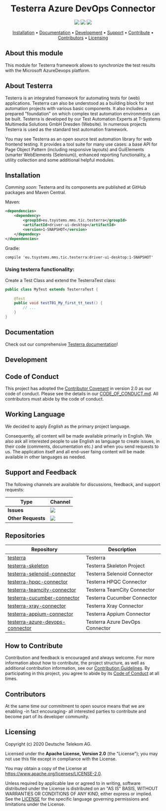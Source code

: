 <h1 align="center">
  Testerra Azure DevOps Connector
</h1>

<p align="center">
    <a href="/../../commits/" title="Last Commit"><img src="https://img.shields.io/github/last-commit/telekom/testerra-azure-devops-connector?style=flat"></a>
    <a href="/../../issues" title="Open Issues"><img src="https://img.shields.io/github/issues/telekom/testerra-azure-devops-connector?style=flat"></a>
    <a href="./LICENSE" title="License"><img src="https://img.shields.io/badge/License-Apache%202.0-green.svg?style=flat"></a>
</p>

<p align="center">
  <a href="#installation">Installation</a> •
  <a href="#documentation">Documentation</a> •
  <a href="#development">Development</a> •
  <a href="#support-and-feedback">Support</a> •
  <a href="#how-to-contribute">Contribute</a> •
  <a href="#contributors">Contributors</a> •
  <a href="#licensing">Licensing</a>
</p>

## About this module

This module for Testerra framework allows to synchronize the test results with the Microsoft AzureDevops platform.

## About Testerra
Testerra is an integrated framework for automating tests for (web) applications. Testerra can also be understood as a building block for test automation projects with various basic components. It also includes a prepared "foundation" on which complex test automation environments can be built. Testerra is developed by our Test Automation Experts at T-Systems Multimedia Solutions GmbH Dresden (Website). In numerous projects Testerra is used as the standard test automation framework.

You may see Testerra as an open source test automation library for web frontend testing. It provides a tool suite for many use cases: a base API for Page Object Pattern (including responsive layouts) and GuiElements (smarter WebElements (Selenium)), enhanced reporting functionality, a utility collection and some additional helpful modules.

## Installation

_Comming soon:_ Testerra and its components are published at GitHub packages and Maven Central.

Maven:
````xml
<dependencies>
    <dependency>
        <groupId>eu.tsystems.mms.tic.testerra</groupId>
        <artifactId>driver-ui-desktop</artifactId>
        <version>1-SNAPSHOT</version>
    </dependecy>
</dependencies>
````

Gradle:
````text
compile 'eu.tsystems.mms.tic.testerra:driver-ui-desktop:1-SNAPSHOT'
````

### Using testerra functionality:

Create a Test Class and extend the TesterraTest class:

````java
public class MyTest extends TesterraTest {
    
    @Test
    public void testT01_My_first_tt_test() {
        // ...
    }
}
````

## Documentation

Check out our comprehensive [Testerra documentation](http://docs.testerra.io)!

## Development

## Code of Conduct

This project has adopted the [Contributor Covenant](https://www.contributor-covenant.org/) in version 2.0 as our code of conduct. Please see the details in our [CODE_OF_CONDUCT.md](CODE_OF_CONDUCT.md). All contributors must abide by the code of conduct.

## Working Language

We decided to apply _English_ as the primary project language.  

Consequently, all content will be made available primarily in English. We also ask all interested people to use English as language to create issues, in their code (comments, documentation etc.) and when you send requests to us. The application itself and all end-user faing content will be made available in other languages as needed.


## Support and Feedback

The following channels are available for discussions, feedback, and support requests:

| Type                     | Channel                                                |
| ------------------------ | ------------------------------------------------------ |
| **Issues**   | <a href="/../../issues/new/choose" title="Issues"><img src="https://img.shields.io/github/issues/telekom/testerra-azure-devops-connector?style=flat"></a> |
| **Other Requests**    | <a href="mailto:testerra@t-systems-mms.com" title="Email us"><img src="https://img.shields.io/badge/email-CWA%20team-green?logo=mail.ru&style=flat-square&logoColor=white"></a>   |


## Repositories

| Repository          | Description                                                           |
| ------------------- | --------------------------------------------------------------------- |
| [testerra] | Testerra |
| [testerra-skeleton] | Testerra Skeleton Project |
| [testerra-selenoid-connector] | Testerra Selenoid Connector |
| [testerra-hpqc-connector] | Testerra HPQC Connector |
| [testerra-teamcity-connector] | Testerra TeamCity Connector |
| [testerra-cucumber-connector] | Testerra Cucumber Connector |
| [testerra-xray-connector] | Testerra Xray Connector |
| [testerra-appium-connector] | Testerra Appium Connector |
| [testerra-azure-devops-connector] | Testerra Azure DevOps Connector |

[testerra]: https://github.com/telekom/testerra
[testerra-skeleton]: https://github.com/telekom/testerra-skeleton
[testerra-selenoid-connector]: https://github.com/telekom/testerra-selenoid-connector
[testerra-hpqc-connector]: https://github.com/telekom/testerra-hpqc-connector
[testerra-teamcity-connector]: https://github.com/telekom/testerra-teamcity-connector
[testerra-cucumber-connector]: https://github.com/telekom/testerra-cucumber-connector
[testerra-xray-connector]: https://github.com/telekom/testerra-xray-connector
[testerra-appium-connector]: https://github.com/telekom/testerra-appium-connector
[testerra-azure-devops-connector]: https://github.com/telekom/testerra-azure-devops-connector

## How to Contribute

Contribution and feedback is encouraged and always welcome. For more information about how to contribute, the project structure, as well as additional contribution information, see our [Contribution Guidelines](./CONTRIBUTING.md). By participating in this project, you agree to abide by its [Code of Conduct](./CODE_OF_CONDUCT.md) at all times.

## Contributors

At the same time our commitment to open source means that we are enabling -in fact encouraging- all interested parties to contribute and become part of its developer community.

## Licensing

Copyright (c) 2020 Deutsche Telekom AG.

Licensed under the **Apache License, Version 2.0** (the "License"); you may not use this file except in compliance with the License.

You may obtain a copy of the License at https://www.apache.org/licenses/LICENSE-2.0.

Unless required by applicable law or agreed to in writing, software distributed under the License is distributed on an "AS IS" BASIS, WITHOUT WARRANTIES OR CONDITIONS OF ANY KIND, either express or implied. See the [LICENSE](./LICENSE) for the specific language governing permissions and limitations under the License.
